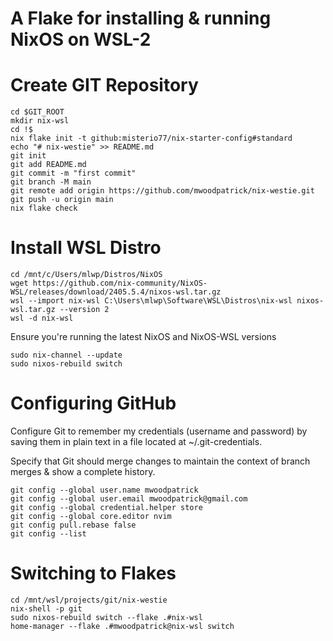 # A Flake for installing & running NixOS on WSL-2

# Create GIT Repository
```
cd $GIT_ROOT
mkdir nix-wsl
cd !$
nix flake init -t github:misterio77/nix-starter-config#standard
echo "# nix-westie" >> README.md
git init
git add README.md
git commit -m "first commit"
git branch -M main
git remote add origin https://github.com/mwoodpatrick/nix-westie.git
git push -u origin main
nix flake check
```

# Install WSL Distro

```
cd /mnt/c/Users/mlwp/Distros/NixOS
wget https://github.com/nix-community/NixOS-WSL/releases/download/2405.5.4/nixos-wsl.tar.gz
wsl --import nix-wsl C:\Users\mlwp\Software\WSL\Distros\nix-wsl nixos-wsl.tar.gz --version 2
wsl -d nix-wsl
```

Ensure you're running the latest NixOS and NixOS-WSL versions

```
sudo nix-channel --update
sudo nixos-rebuild switch
```

# Configuring GitHub

Configure Git to remember my credentials (username and password) by saving them in plain text in a file located at ~/.git-credentials.

Specify that Git should merge changes to maintain the context of branch merges & show
a complete history.

```
git config --global user.name mwoodpatrick
git config --global user.email mwoodpatrick@gmail.com
git config --global credential.helper store
git config --global core.editor nvim
git config pull.rebase false
git config --list
```

# Switching to Flakes

```
cd /mnt/wsl/projects/git/nix-westie
nix-shell -p git
sudo nixos-rebuild switch --flake .#nix-wsl
home-manager --flake .#mwoodpatrick@nix-wsl switch
```
